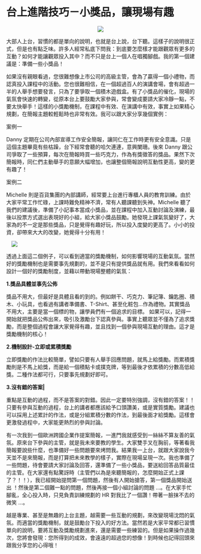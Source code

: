 # 台上進階技巧－小獎品，讓現場有趣 

<div style="clear: both; text-align: center;"></div>
<div style="clear: both; text-align: center;"><a href="http://4.bp.blogspot.com/-g2alChBEtH4/VhQK_-4tZVI/AAAAAAAANIU/F_ymbigrraU/s1600/_thumb.jpg" style="margin-left: 1em; margin-right: 1em;"><img border="0" src="http://4.bp.blogspot.com/-g2alChBEtH4/VhQK_-4tZVI/AAAAAAAANIU/F_ymbigrraU/s1600/_thumb.jpg"/></a></div>
<p>大部人上台，習慣的都是單向的說明，也就是台上說，台下聽。這樣子的說明很正式，但是也有點乏味。許多人經常私底下問我：到底要怎麼樣才能跟觀眾有更多的互動？如何才能讓觀眾投入其中？而不只是台上一個人在唱獨腳戲。我的第一個建議是：準備一些小獎品！</p>
<p>如果沒有親眼看過，您很難想像上市公司的高級主管，會為了贏得一個小禮物，而認真投入課程中的活動。您也很難相信，在一個超過百人的演講會場，會有超過一半的人舉手想要發言，只為了要爭取一個積木遊戲盒。有了小獎品的催化，現場的氣氛會快速的轉變，從原本台上要鼓勵大家參與，常會變成要請大家冷靜一點，不要太快舉手！這樣的小獎勵機制，在課程中有效、在演講中有效，事實上如果精心規劃，在簡報主題較輕鬆時也非常有效。我可以跟大家分享幾個實例：<a name="more"></a></p>
<p>案例一</p>
<p>Danny 定期在公司內部宣導工作安全簡報，讓同仁在工作時更有安全意識。只是這個主題畢竟有些枯躁，台下經常會聽的哈欠連連，意興闌珊。後來 Danny 跟公司爭取了一些預算，每次在簡報時買一些巧克力，作為有獎徵答的獎品。果然下次簡報時，同仁們主動舉手的意願大幅增加，也讓整個簡報說明互動性更高，變的更有趣了！</p>
<p>案例二</p>
<p>Michelle 則是百貨集團的內部講師，經常要上台進行專櫃人員的教育訓練。由於大家平常工作忙碌，上課時難免精神不濟，常有人聽課聽到失神。Michelle 聽了我們的建議後，準備了小記事本當成小獎品，並在課程中加入互動討論及演練，最後以投票方式選出表現好的小組，給大家小獎品鼓勵。她發現上課氣氛變好了，大家為的不一定是那些獎品，只是覺得有趣好玩，所以投入度變的更高了。小小的投資，卻帶來大大的改變，她覺得十分有用！</p>
<p><a href="http://4.bp.blogspot.com/-1e_WQIjSIBA/VhQK_7_lnAI/AAAAAAAANIY/3AnC7XvxsRs/s1600/1P1080068_thumb.jpg" style="margin-left: 1em; margin-right: 1em; text-align: center;"><img border="0" src="http://4.bp.blogspot.com/-1e_WQIjSIBA/VhQK_7_lnAI/AAAAAAAANIY/3AnC7XvxsRs/s1600/1P1080068_thumb.jpg"/></a></p>
<p>透過上面這二個例子，可以看到適當的獎勵機制，如何影響現場的互動氣氛。當然好的獎勵機制也是需要事先規劃的，並不是只有提供獎品就有用。我們來看看如何設計一個好的獎勵制度，並藉以帶動現場整體的氣氛：</p>
<p><b>1.獎品具體並事先公佈</b></p>
<p>獎品不用大，但最好是具體且看的到的。例如餅干、巧克力、筆記簿、鑰匙圈、積木、小玩具，也看過有講者準備書、T-Shirt、甚至化粧包…作為禮物。其實獎品不用大，主要是當一個標的物，讓學員們有一個追求的目標。 如果可以，記得一開始就把獎品公佈出來，吸引及激勵台下認真參與。事實上聽眾並不僅為了追求獎勵，而是整個過程會讓大家覺得有趣，並且找到一個參與現場互動的理由。這才是獎勵機制的核心！</p>
<p><b>2.機制設計-立即或累積獎勵</b></p>
<p>立即獎勵的作法比較簡單，譬如只要有人舉手回應問題，就馬上給獎勵。而累積獎勵則是不馬上給獎，而是給一個積點卡或撲克牌，等到最後才依累積的分數高低給獎。二種作法都可行，只要事先規劃好即可。</p>
<p><b>3.沒有錯的答案| </b></p>
<p>重點是互動的過程，而不是答案的對錯。因此一定要特別強調，沒有錯的答案！！只要有參與互動的過程，台上的講者都應該給予口頭讚美，或是實質獎勵。建議也可以採用上述累計的作法，或是分組累積分數的作法，到最後面才給獎勵。這樣會更激發過程中，大家能更熱烈的參與討論。</p>
<p>有一次我到一個歐洲跨國企業作提案簡報，一進門我就感受到一絲絲不算友善的氣氛。原來台下參與的主管，就是我未來要教的學生。大家雙手叉在胸前，等著看我簡報要說些什麼，也準備好一些問題要來烤問我。結果我一上台，就跟大家說我今天並不是來簡報，而是打算把未來教學的樣子，實際在現場呈現一次。我也準備了一些問題，待會要請大家討論及回答，還準備了一些小獎品，要送給回答品質最佳的主管。在大家還有點驚訝時（主管們以為是來聽簡報的，怎麼開始正式上課了？！！），我已經開始提問第一個問題，然後有人開始搶答，第一個獎品開始送出 ！然後是第二個難一點的問題，然後再接一個小組討論的問題 …。在大家手忙腳亂，全心投入時，只見負責訓練規劃的 HR 對我比了一個讚！帶著一臉抹不去的微笑 …。</p>
<p>越是專業、甚至是無趣的上台主題，越需要一些互動的規劃，來改變現場沈悶的氣氛。而適當的獎勵機制，就是鼓勵台下投入的好方法。當然若是大家平常都已習慣單向的說明，要將互動及獎勵規劃進來，還是需要一些練習的。但是如果操作過幾次，您將會發現：您所得到的成效，會遠遠的超過您的想像！到時候也記得回頭來跟我分享您的心得哦！</p>